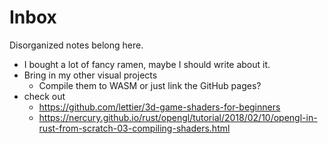 # Inbox

Disorganized notes belong here.

- I bought a lot of fancy ramen, maybe I should write about it.
- Bring in my other visual projects
  - Compile them to WASM or just link the GitHub pages?
- check out
  - <a target="_blank" href="https://github.com/lettier/3d-game-shaders-for-beginners">https://github.com/lettier/3d-game-shaders-for-beginners</a>
  - <a target="_blank" href="https://nercury.github.io/rust/opengl/tutorial/2018/02/10/opengl-in-rust-from-scratch-03-compiling-shaders.html">https://nercury.github.io/rust/opengl/tutorial/2018/02/10/opengl-in-rust-from-scratch-03-compiling-shaders.html</a>
